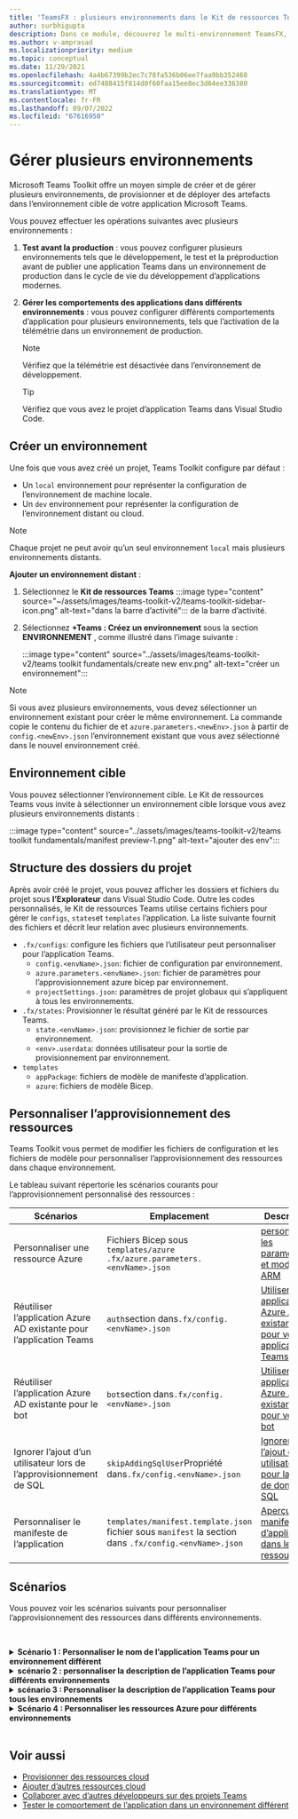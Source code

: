 ```yaml
---
title: 'TeamsFX : plusieurs environnements dans le Kit de ressources Teams'
author: surbhigupta
description: Dans ce module, découvrez le multi-environnement TeamsFX, par exemple, créez un environnement, sélectionnez l’environnement cible, etc.
ms.author: v-amprasad
ms.localizationpriority: medium
ms.topic: conceptual
ms.date: 11/29/2021
ms.openlocfilehash: 4a4b67399b2ec7c78fa536b06ee7faa9bb352468
ms.sourcegitcommit: ed7488415f814d0f60faa15ee8ec3d64ee336380
ms.translationtype: MT
ms.contentlocale: fr-FR
ms.lasthandoff: 09/07/2022
ms.locfileid: "67616950"
---
```

# <a name="manage-multiple-environments"></a>Gérer plusieurs environnements

 Microsoft Teams Toolkit offre un moyen simple de créer et de gérer plusieurs environnements, de provisionner et de déployer des artefacts dans l’environnement cible de votre application Microsoft Teams.

 Vous pouvez effectuer les opérations suivantes avec plusieurs environnements :

1. **Test avant la production** : vous pouvez configurer plusieurs environnements tels que le développement, le test et la préproduction avant de publier une application Teams dans un environnement de production dans le cycle de vie du développement d’applications modernes.

2. **Gérer les comportements des applications dans différents environnements** : vous pouvez configurer différents comportements d’application pour plusieurs environnements, tels que l’activation de la télémétrie dans un environnement de production.

   > [!NOTE]
   > Vérifiez que la télémétrie est désactivée dans l’environnement de développement.

   > [!TIP]
   > Vérifiez que vous avez le projet d’application Teams dans Visual Studio Code.

## <a name="create-new-environment"></a>Créer un environnement

Une fois que vous avez créé un projet, Teams Toolkit configure par défaut :

* Un `local` environnement pour représenter la configuration de l’environnement de machine locale.
* Un `dev` environnement pour représenter la configuration de l’environnement distant ou cloud.

> [!NOTE]
> Chaque projet ne peut avoir qu’un seul environnement `local` mais plusieurs environnements distants.

**Ajouter un environnement distant** :

1. Sélectionnez le **Kit de ressources Teams** :::image type="content" source="~/assets/images/teams-toolkit-v2/teams-toolkit-sidebar-icon.png" alt-text="dans la barre d’activité"::: de la barre d’activité.
2. Sélectionnez **+Teams : Créez un environnement** sous la section **ENVIRONNEMENT** , comme illustré dans l’image suivante :

   :::image type="content" source="../assets/images/teams-toolkit-v2/teams toolkit fundamentals/create new env.png" alt-text="créer un environnement":::

> [!Note]
> Si vous avez plusieurs environnements, vous devez sélectionner un environnement existant pour créer le même environnement. La commande copie le contenu du fichier de et `azure.parameters.<newEnv>.json` à partir de `config.<newEnv>.json` l’environnement existant que vous avez sélectionné dans le nouvel environnement créé.

## <a name="target-environment"></a>Environnement cible

Vous pouvez sélectionner l’environnement cible. Le Kit de ressources Teams vous invite à sélectionner un environnement cible lorsque vous avez plusieurs environnements distants :

:::image type="content" source="../assets/images/teams-toolkit-v2/teams toolkit fundamentals/manifest preview-1.png" alt-text="ajouter des env":::

## <a name="project-folder-structure"></a>Structure des dossiers du projet

Après avoir créé le projet, vous pouvez afficher les dossiers et fichiers du projet sous **l’Explorateur** dans Visual Studio Code. Outre les codes personnalisés, le Kit de ressources Teams utilise certains fichiers pour gérer le `configs`, `states`et `templates` l’application. La liste suivante fournit des fichiers et décrit leur relation avec plusieurs environnements.

* `.fx/configs`: configure les fichiers que l’utilisateur peut personnaliser pour l’application Teams.
  * `config.<envName>.json`: fichier de configuration par environnement.
  * `azure.parameters.<envName>.json`: fichier de paramètres pour l’approvisionnement azure bicep par environnement.
  * `projectSettings.json`: paramètres de projet globaux qui s’appliquent à tous les environnements.
* `.fx/states`: Provisionner le résultat généré par le Kit de ressources Teams.
  * `state.<envName>.json`: provisionnez le fichier de sortie par environnement.
  * `<env>.userdata`: données utilisateur pour la sortie de provisionnement par environnement.
* `templates`
  * `appPackage`: fichiers de modèle de manifeste d’application.
  * `azure`: fichiers de modèle Bicep.

## <a name="customize-resource-provision"></a>Personnaliser l’approvisionnement des ressources

Teams Toolkit vous permet de modifier les fichiers de configuration et les fichiers de modèle pour personnaliser l’approvisionnement des ressources dans chaque environnement.

Le tableau suivant répertorie les scénarios courants pour l’approvisionnement personnalisé des ressources :

| Scénarios | Emplacement| Description |
| --- | --- | --- |
| Personnaliser une ressource Azure |Fichiers Bicep sous `templates/azure` `.fx/azure.parameters.<envName>.json` | [personnaliser les paramètres et modèles ARM](provision.md#customize-arm-template-files) |
| Réutiliser l’application Azure AD existante pour l’application Teams | `auth`section dans`.fx/config.<envName>.json`|  [Utiliser une application Azure AD existante pour votre application Teams](provision.md#use-an-existing-azure-ad-app-for-your-teams-app) |
| Réutiliser l’application Azure AD existante pour le bot |`bot`section dans`.fx/config.<envName>.json`| [Utiliser une application Azure AD existante pour votre bot](provision.md#use-an-existing-azure-ad-app-for-your-bot) |
| Ignorer l’ajout d’un utilisateur lors de l’approvisionnement de SQL |`skipAddingSqlUser`Propriété dans`.fx/config.<envName>.json`| [Ignorer l’ajout d’un utilisateur pour la base de données SQL](provision.md#skip-adding-user-for-sql-database) |
| Personnaliser le manifeste de l’application |`templates/manifest.template.json` fichier sous `manifest` la section dans `.fx/config.<envName>.json`| [Aperçu du manifeste d’application dans le Kit de ressources](TeamsFx-preview-and-customize-app-manifest.md)|

## <a name="scenarios"></a>Scénarios

Vous pouvez voir les scénarios suivants pour personnaliser l’approvisionnement des ressources dans différents environnements.
<br>

<br><details>
<summary><b>Scénario 1 : Personnaliser le nom de l’application Teams pour un environnement différent </b></summary>

Vous pouvez définir le nom de l’application Teams pour `myapp(dev)` l’environnement `dev` par défaut et `myapp(staging)` pour l’environnement `staging`intermédiaire.

Étapes de personnalisation :

1. Ouvrez le fichier `.fx/configs/config.dev.json`de configuration.
2. Mettez à jour la propriété de **`manifest`** > **`appName`** > **short** sur **`myapp(dev)`**.

  Les mises à jour sont les `.fx/configs/config.dev.json` suivantes :

  ```json
  {
      "$schema": "https://aka.ms/teamsfx-env-config-schema",
      "description": "You can customize the TeamsFx config for different environments.   Visit https://aka.ms/teamsfx-env-config to learn more about this.",
      "manifest": {
          "appName": {
              "short": "myapp(dev)"
              ...
          }
      }
      ...
  }
  ```

3. Vous pouvez créer un environnement et le nommer s’il `staging` n’existe pas.
4. Ouvrez le fichier `.fx/configs/config.staging.json`de configuration.
5. Mettez à jour la même propriété `myapp(staging)`.
6. Vous pouvez maintenant exécuter la commande de provisionnement sur `dev` et `staging` l’environnement pour mettre à jour le nom de l’application dans les environnements distants. Pour exécuter la commande de provisionnement avec le Kit de ressources Teams, consultez [provisionner](provision.md#provision-using-teams-toolkit).

</details>

<details>
<summary><b>scénario 2 : personnaliser la description de l’application Teams pour différents environnements</b></summary>

Vous pouvez définir différentes descriptions d’application Teams pour les différents environnements :

* Pour l’environnement `dev`par défaut, la description est `my app description for dev`.
* Pour l’environnement `staging`intermédiaire, la description est `my app description for staging`.

Étapes de personnalisation :

1. Ouvrez le fichier `.fx/configs/config.dev.json`de configuration.
2. Ajouter une nouvelle propriété de avec la **`manifest`** > **`short`** > **`description`** valeur .**`my app description for dev`**

  Les mises à jour sont les `.fx/configs/config.dev.json` suivantes :

  ```json
  {
      "$schema": "https://aka.ms/teamsfx-env-config-schema",
      "description": "You can customize the TeamsFx config for different environments.   Visit https://aka.ms/teamsfx-env-config to learn more about this.",
      "manifest": {
          ...
          "description": {
              "short": "`my app description for dev"
              ...
          }
      }
      ...
  }
  ```

3. Créez un environnement et nommez-le `staging` s’il n’existe pas.
4. Ouvrez le fichier `.fx/configs/config.staging.json`de configuration.
5. Ajoutez la même propriété à `my app description for staging`.
6. Ouvrez le modèle `templates/appPackage/manifest.template.json`de manifeste d’application Teams.
7. Mettez à jour la propriété **`description`** > **`short`** pour utiliser la **variable** définie dans configurer les fichiers avec la syntaxe **`{{config.manifest.description.short}}`** de la moustache.
  
  Les mises à jour sont les `manifest.template.json` suivantes :

  ```json
  {
    "$schema": "https://developer.microsoft.com/en-us/json-schemas/teams/v1.11/MicrosoftTeams.schema.json",
    "manifestVersion": "1.11",
    "version": "1.0.0",
    ...
    "description": {
      "short": "{{config.manifest.description.short}}", 
      ...
    },
    ...
  }
  ```

8. Vous pouvez maintenant exécuter la commande de provisionnement sur `dev` et `staging` l’environnement pour mettre à jour le nom de l’application dans les environnements distants.

</details>

<details>
<summary><b>scénario 3 : Personnaliser la description de l’application Teams pour tous les environnements</b></summary>

Vous pouvez définir la description de l’application `my app description` Teams pour tous les environnements.

Comme le modèle de manifeste d’application Teams est partagé dans tous les environnements, nous pouvons mettre à jour la valeur de description qu’il contient pour notre cible :

1. Ouvrez le modèle `templates/appPackage/manifest.template.json`de manifeste d’application Teams.
2. Mettez à jour la propriété **`description`** > **`short`** avec une chaîne **`my app description`** codée en dur.
  
  Les mises à jour sont les `manifest.template.json` suivantes :

  ```json
  {
    "$schema": "https://developer.microsoft.com/en-us/json-schemas/teams/v1.11/MicrosoftTeams.schema.json",
    "manifestVersion": "1.11",
    "version": "1.0.0",
    ...
    "description": {
      "short": "my app description",
      ...
    },
    ...
  }

  ```

3. Vous pouvez maintenant exécuter la commande de provisionnement sur **tout l’environnement** pour mettre à jour le nom de l’application dans les environnements distants.

</details>

<details>
<br><summary><b>Scénario 4 : Personnaliser les ressources Azure pour différents environnements</b></summary>

Vous pouvez personnaliser les ressources Azure pour chaque environnement, par exemple modifier l’environnement correspondant à fx/configs/azure.parameters. Fichier {env}.json pour spécifier le nom de la fonction Azure.

Pour plus d’informations sur les fichiers de modèles et de paramètres Bicep, consultez [provisionner des ressources cloud](provision.md).
</details>
</br>

## <a name="see-also"></a>Voir aussi

* [Provisionner des ressources cloud](provision.md)
* [Ajouter d’autres ressources cloud](add-resource.md)
* [Collaborer avec d’autres développeurs sur des projets Teams](TeamsFx-collaboration.md)
* [Tester le comportement de l’application dans un environnement différent](test-app-behavior.md)
